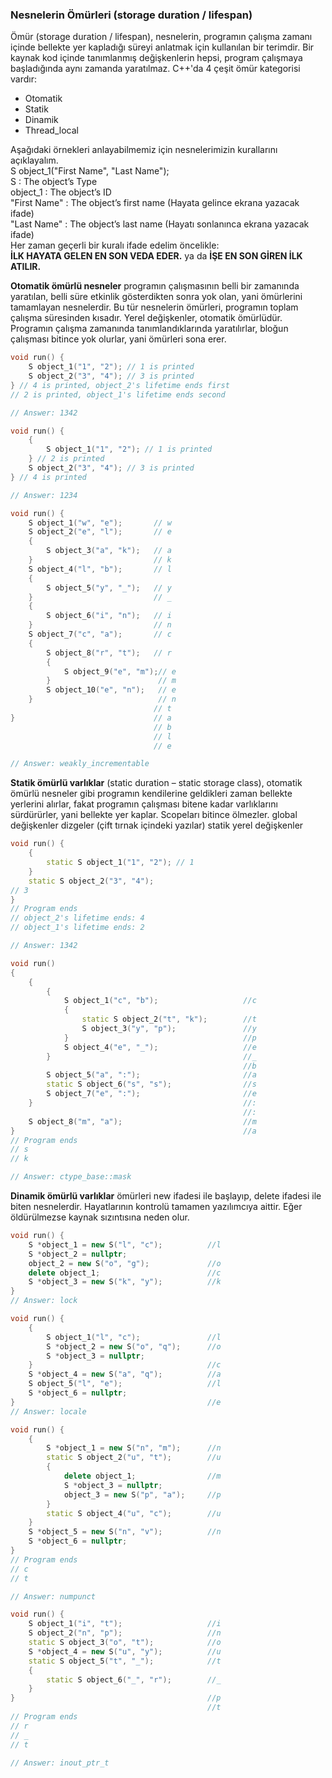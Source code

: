 ### Nesnelerin Ömürleri (storage duration / lifespan)
Ömür (storage duration / lifespan), nesnelerin, programın çalışma zamanı içinde bellekte yer kapladığı süreyi anlatmak için kullanılan bir terimdir. 
Bir kaynak kod içinde tanımlanmış değişkenlerin hepsi, program çalışmaya başladığında aynı zamanda yaratılmaz. C++'da 4 çeşit ömür kategorisi vardır:  
* Otomatik  
* Statik  
* Dinamik  
* Thread_local  

Aşağıdaki örnekleri anlayabilmemiz için nesnelerimizin kurallarını açıklayalım.  
S object_1("First Name", "Last Name");  
S : The object’s Type    
object_1 : The object’s ID  
"First Name" : The object’s first name  (Hayata gelince ekrana yazacak ifade)  
"Last Name" : The object’s last name (Hayatı sonlanınca ekrana yazacak ifade)  
Her zaman geçerli bir kuralı ifade edelim öncelikle:  
**İLK HAYATA GELEN EN SON VEDA EDER.** ya da **İŞE EN SON GİREN İLK ATILIR.**    

**Otomatik ömürlü nesneler** programın çalışmasının belli bir zamanında yaratılan, belli süre etkinlik gösterdikten sonra yok olan, yani ömürlerini
tamamlayan nesnelerdir. Bu tür nesnelerin ömürleri, programın toplam çalışma süresinden kısadır. Yerel değişkenler, otomatik ömürlüdür. 
Programın çalışma zamanında tanımlandıklarında yaratılırlar, bloğun çalışması bitince yok olurlar, yani ömürleri sona erer.
```cpp
void run() {
    S object_1("1", "2"); // 1 is printed
    S object_2("3", "4"); // 3 is printed
} // 4 is printed, object_2's lifetime ends first
// 2 is printed, object_1's lifetime ends second

// Answer: 1342

void run() {
    {
        S object_1("1", "2"); // 1 is printed
    } // 2 is printed
    S object_2("3", "4"); // 3 is printed
} // 4 is printed

// Answer: 1234

void run() {
    S object_1("w", "e");       // w
    S object_2("e", "l");       // e
    {
        S object_3("a", "k");   // a
    }                           // k
    S object_4("l", "b");       // l
    {
        S object_5("y", "_");   // y
    }                           // _
    {
        S object_6("i", "n");   // i
    }                           // n
    S object_7("c", "a");       // c
    {
        S object_8("r", "t");   // r
        {
            S object_9("e", "m");// e
        }                        // m
        S object_10("e", "n");   // e
    }                            // n
                                // t
}                               // a
                                // b
                                // l
                                // e

// Answer: weakly_incrementable

```

**Statik ömürlü varlıklar** (static duration – static storage class), otomatik ömürlü nesneler gibi programın kendilerine geldikleri zaman 
bellekte yerlerini alırlar, fakat programın çalışması  bitene kadar varlıklarını sürdürürler, yani bellekte yer kaplar. Scopeları bitince ölmezler.
global değişkenler dizgeler (çift tırnak içindeki yazılar) statik yerel değişkenler  
```cpp
void run() {
    {
        static S object_1("1", "2"); // 1
    }
    static S object_2("3", "4");
// 3
}
// Program ends
// object_2's lifetime ends: 4
// object_1's lifetime ends: 2

// Answer: 1342

void run()
{
    {
        {
            S object_1("c", "b");                   //c
            {
                static S object_2("t", "k");        //t
                S object_3("y", "p");               //y
            }                                       //p
            S object_4("e", "_");                   //e
        }                                           //_
                                                    //b
        S object_5("a", ":");                       //a
        static S object_6("s", "s");                //s
        S object_7("e", ":");                       //e
    }                                               //:
                                                    //:
    S object_8("m", "a");                           //m
}                                                   //a
// Program ends
// s
// k

// Answer: ctype_base::mask
```
**Dinamik ömürlü varlıklar** ömürleri new ifadesi ile başlayıp, delete ifadesi ile biten nesnelerdir. Hayatlarının kontrolü tamamen
yazılımcıya aittir. Eğer öldürülmezse kaynak sızıntısına neden olur.

```cpp
void run() {
    S *object_1 = new S("l", "c");          //l
    S *object_2 = nullptr;
    object_2 = new S("o", "g");             //o
    delete object_1;                        //c
    S *object_3 = new S("k", "y");          //k
}
// Answer: lock

void run() {
    {
        S object_1("l", "c");               //l
        S *object_2 = new S("o", "q");      //o
        S *object_3 = nullptr;
    }                                       //c
    S *object_4 = new S("a", "q");          //a
    S object_5("l", "e");                   //l
    S *object_6 = nullptr;
}                                           //e
// Answer: locale

void run() {
    {
        S *object_1 = new S("n", "m");      //n
        static S object_2("u", "t");        //u
        {
            delete object_1;                //m
            S *object_3 = nullptr;
            object_3 = new S("p", "a");     //p
        }
        static S object_4("u", "c");        //u
    }
    S *object_5 = new S("n", "v");          //n
    S *object_6 = nullptr;
}
// Program ends
// c
// t

// Answer: numpunct

void run() {
    S object_1("i", "t");                   //i
    S object_2("n", "p");                   //n
    static S object_3("o", "t");            //o
    S *object_4 = new S("u", "y");          //u
    static S object_5("t", "_");            //t
    {
        static S object_6("_", "r");        //_
    }
}                                           //p
                                            //t
// Program ends
// r
// _
// t

// Answer: inout_ptr_t
```













